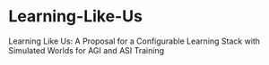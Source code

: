 # Learning-Like-Us
Learning Like Us: A Proposal for a Configurable Learning Stack with Simulated Worlds for AGI and ASI Training
